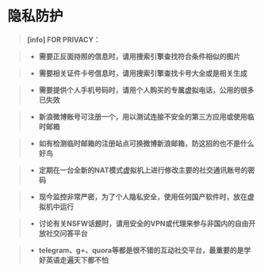 # 隐私防护

> **[info] FOR PRIVACY：**

> * **需要正反面持照的信息时，请用搜索引擎查找符合条件相似的图片**

> * **需要相关证件卡号信息时，请用搜索引擎查找卡号大全或是相关生成**

> * **需要提供个人手机号码时，请用个人购买的专属虚拟电话，公用的很多已失效**

> * **新浪微博账号可注册一个，用以测试连接不安全的第三方应用或使用临时邮箱**

> * **如有检测临时邮箱的注册站点可换微博新浪邮箱，防这招的也不是什么好鸟**

> * **定期在一台全新的NAT模式虚拟机上进行修改主要的社交通讯账号的密码**

> * **现今监控非常严密，为了个人隐私安全，使用任何国产软件时，放在虚拟机中运行**

> * **讨论有关NSFW话题时，请用安全的VPN或代理来参与非国内的自由开放社交问答平台**

> * **telegram、g+、quora等都是很不错的互动社交平台，最重要的是学好英语走遍天下都不怕**
     



